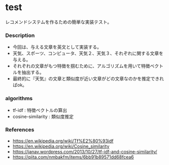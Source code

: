 # test
レコメンドシステムを作るための簡単な実装テスト。

### Description
- 今回は、与える文章を英文として実装する。
- 天気、スポーツ、コンピュータ、天気２、天気３、それぞれに関する文章を与える。
- それぞれの文章がもつ特徴を掴むために、アルゴリズムを用いて特徴ベクトルを抽出する。
- 最終的に『天気』の文章と類似度が近い文章がどの文章なのかを推定できればok。

### algorithms
- tf-idf : 特徴ベクトルの算出
- cosine-similarity : 類似度推定

### References
- https://en.wikipedia.org/wiki/Tf%E2%80%93idf</br>
- https://en.wikipedia.org/wiki/Cosine_similarity</br>
- https://janav.wordpress.com/2013/10/27/tf-idf-and-cosine-similarity/ </br>
- https://qiita.com/nmbakfm/items/6bb91b89571dd68fcea6 </br>
